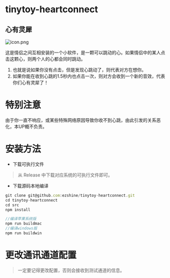 # tinytoy-heartconnect
## 心有灵犀

![icon.png](https://p6-juejin.byteimg.com/tos-cn-i-k3u1fbpfcp/b7ad006c54b94340999a3628d990e325~tplv-k3u1fbpfcp-watermark.image?)

这是情侣之间互相安装的一个小软件，是一颗可以跳动的心。如果情侣中的某人点击这颗心，则两个人的心都会同时跳动。

1. 也就是说如果你没有点击，但是发现心跳动了，则代表对方在想你。
2. 如果你能在收到心跳的1.5秒内也点击一次，则对方会收到一个新的音效，代表你们心有灵犀了！

# 特别注意

由于你一直不响应，或某些特殊网络原因导致你收不到心跳，由此引发的关系恶化，本UP概不负责。

# 安装方法

- 下载可执行文件
> 从 Release 中下载对应系统的可执行文件即可。

- 下载源码本地编译
~~~js
git clone git@github.com:ezshine/tinytoy-heartconnect.git
cd tinytoy-heartconnect
cd src
npm install
~~~

~~~js
//编译苹果系统版
npm run buildmac
//编译windows版
npm run buildwin
~~~

# 更改通讯通道配置
> 一定要记得更改配置，否则会接收到测试通道的信息。

